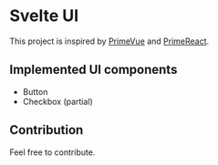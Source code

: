 # Svelte UI

This project is inspired by [PrimeVue](https://www.primefaces.org/primevue) and [PrimeReact](https://www.primefaces.org/primereact).

## Implemented UI components

* Button
* Checkbox (partial)

## Contribution

Feel free to contribute.
